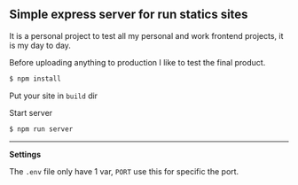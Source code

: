 ## Simple express server for run statics sites

It is a personal project to test all my personal and work frontend projects, it is my day to day.

Before uploading anything to production I like to test the final product.

```bash
$ npm install
```

Put your site in `build` dir

Start server

```bash
$ npm run server
```

---

**Settings**

The `.env` file only have 1 var, `PORT` use this for specific the port.